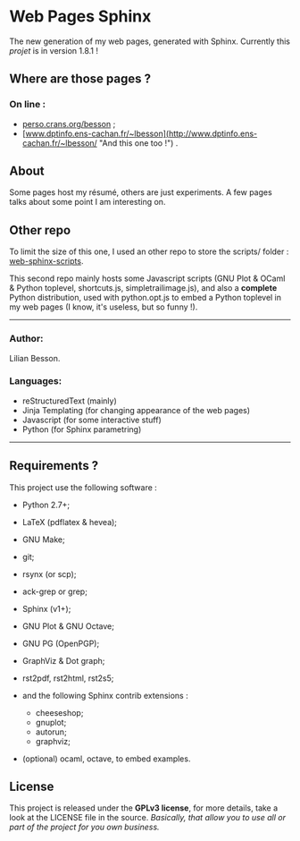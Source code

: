 Web Pages Sphinx
================

The new generation of my web pages, generated with Sphinx.
Currently this *projet* is in version 1.8.1 !

Where are those pages ?
-----------------------

### On line :
 * [perso.crans.org/besson](<http://perso.crans.org/besson/> "Check this one !") ;
 * [www.dptinfo.ens-cachan.fr/~lbesson](<http://www.dptinfo.ens-cachan.fr/~lbesson/> "And this one too !") .

About
-----

Some pages host my résumé, others are just experiments.
A few pages talks about some point I am interesting on.

Other repo
----------

To limit the size of this one, I used an other repo to store
the scripts/ folder : [web-sphinx-scripts](<https://bitbucket.org/lbesson/web-sphinx-scripts/> "Hehe").

This second repo mainly hosts some Javascript scripts 
(GNU Plot & OCaml & Python toplevel, shortcuts.js, simpletrailimage.js), 
and also a **complete** Python distribution, 
used with python.opt.js to embed a Python toplevel in my web pages (I know, it's useless, but so funny !).

----

### Author:
Lilian Besson.

### Languages:
 * reStructuredText (mainly)
 * Jinja Templating (for changing appearance of the web pages)
 * Javascript (for some interactive stuff)
 * Python (for Sphinx parametring)

----

Requirements ?
--------------

This project use the following software :

 * Python 2.7+;
 * LaTeX (pdflatex & hevea);
 * GNU Make;
 * git;
 * rsynx (or scp);
 * ack-grep or grep;
 * Sphinx (v1+);
 * GNU Plot & GNU Octave;
 * GNU PG (OpenPGP);
 * GraphViz & Dot graph;
 * rst2pdf, rst2html, rst2s5;
 * and the following Sphinx contrib extensions :

    * cheeseshop;
    * gnuplot;
    * autorun;
    * graphviz;

 * (optional) ocaml, octave, to embed examples.

License
-------

This project is released under the **GPLv3 license**, for more details,
take a look at the LICENSE file in the source.
*Basically, that allow you to use all or part of the project for you own business.*
